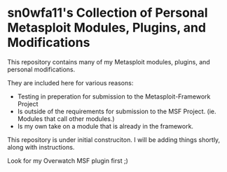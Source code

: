 # sn0wfa11's Collection of Personal Metasploit Modules, Plugins, and Modifications

This repository contains many of my Metasploit modules, plugins, and personal modifications. 

They are included here for various reasons:
- Testing in preperation for submission to the Metasploit-Framework Project
- Is outside of the requirements for submission to the MSF Project. (ie. Modules that call other modules.)
- Is my own take on a module that is already in the framework.



This repository is under initial construciton. I will be adding things shortly, along with instructions.

Look for my Overwatch MSF plugin first ;)
